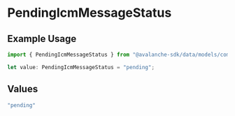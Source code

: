 # PendingIcmMessageStatus

## Example Usage

```typescript
import { PendingIcmMessageStatus } from "@avalanche-sdk/data/models/components";

let value: PendingIcmMessageStatus = "pending";
```

## Values

```typescript
"pending"
```